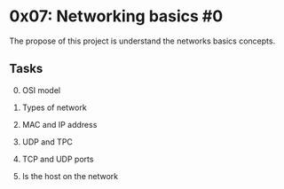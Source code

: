 # 0x07: Networking basics #0

The propose of this project is understand the networks basics concepts.

## Tasks

0. OSI model

1. Types of network

2. MAC and IP address

3. UDP and TPC

4. TCP and UDP ports

5. Is the host on the network
